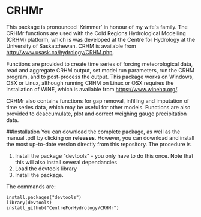# CRHMr
This package is pronounced 'Krimmer' in honour of my wife's family.
The CRHMr functions are used with the Cold Regions Hydrological Modelling (CRHM) platform, which is was developed at the Centre for Hydrology at the University of Saskatchewan. CRHM is available from http://www.usask.ca/hydrology/CRHM.php.

Functions are provided to create time series of forcing meteorological data, read and aggregate CRHM output, set model run parameters, run the CRHM program, and to post-process the output. This package works on Windows, OSX or Linux, although running CRHM on Linux or OSX requires the installation of WINE, which is available from https://www.winehq.org/.

CRHMr also contains functions for gap removal, infilling and imputation of time series data, which may be useful for other models. Functions are also provided to deaccumulate, plot and correct weighing gauge precipitation data.

##Installation
You can download the complete package, as well as the manual .pdf by clicking on **releases**. However, you can download and install the most up-to-date version directly from this repository. The procedure is
1. Install the package "devtools" - you only have to do this once. Note that this will also install several dependancies
2. Load the devtools library
3. Install the package.

The commands are:

	install.packages("devtools")
	library(devtools)
	install_github("CentreForHydrology/CRHMr")
